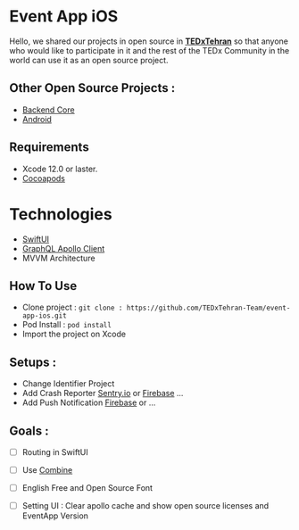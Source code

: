 # Event App iOS

Hello, we shared our projects in open source in **[TEDxTehran](http://tedxtehran.com/en)** so that anyone who would like to participate in it and the rest of the TEDx Community in the world can use it as an open source project.

## Other Open Source Projects : 
- [Backend Core](https://github.com/TEDxTehran-Team/event_app_core)
- [Android](https://github.com/TEDxTehran-Team/event_app_andoid)

## Requirements

- Xcode 12.0 or laster.
- [Cocoapods](https://guides.cocoapods.org/using/getting-started.html)

# Technologies

- [SwiftUI](https://developer.apple.com/xcode/swiftui)
- [GraphQL Apollo Client](https://github.com/apollographql/apollo-ios)
- MVVM Architecture

## How To Use

- Clone project : `git clone : https://github.com/TEDxTehran-Team/event-app-ios.git`
- Pod Install : `pod install`
- Import the project on Xcode

## Setups : 

- Change Identifier Project
- Add Crash Reporter [Sentry.io](https://docs.sentry.io/platforms/apple/guides/ios/) or [Firebase](https://firebase.google.com/docs/ios/setup) ...
- Add Push Notification [Firebase](https://firebase.google.com/docs/cloud-messaging/ios/client) or ...

## Goals : 

- [ ] Routing in SwiftUI
- [ ] Use [Combine](https://developer.apple.com/documentation/combine)
- [ ] English Free and Open Source Font
- [ ] Setting UI : Clear apollo cache and show open source licenses and EventApp Version      


